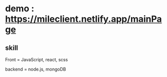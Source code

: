 # demo : https://mileclient.netlify.app/mainPage

## skill 
  Front = JavaScript, react, scss
  
  backend = node.js, mongoDB

